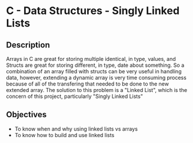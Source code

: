 # C - Data Structures - Singly Linked Lists
## Description
Arrays in C are great for storing multiple identical, in type,
values, and Structs are great for storing different, in type,
date about something. So a combination of an array filled with
structs can be very useful in handling data, however, extending
a dynamic array is very time consuming process because of all of
the transfering that needed to be done to the new extended array.
The solution to this problem is a "Linked List", which is the
concern of this project, particularly "Singly Linked Lists"
## Objectives
* To know when and why using linked lists vs arrays
* To know how to build and use linked lists

